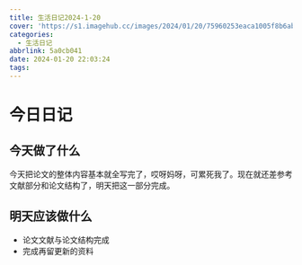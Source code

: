 ```yaml
---
title: 生活日记2024-1-20
cover: 'https://s1.imagehub.cc/images/2024/01/20/75960253eaca1005f8b6abdb4e974c01.jpeg'
categories:
  - 生活日记
abbrlink: 5a0cb041
date: 2024-01-20 22:03:24
tags:
---
```

# 今日日记
## 今天做了什么

今天把论文的整体内容基本就全写完了，哎呀妈呀，可累死我了。现在就还差参考文献部分和论文结构了，明天把这一部分完成。

## 明天应该做什么
- 论文文献与论文结构完成
- 完成再留更新的资料